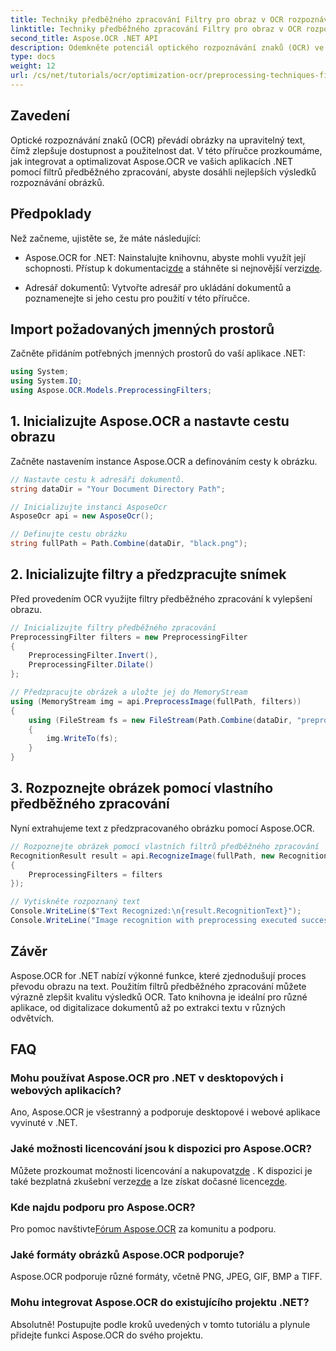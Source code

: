 ```yaml
---
title: Techniky předběžného zpracování Filtry pro obraz v OCR rozpoznávání obrazu
linktitle: Techniky předběžného zpracování Filtry pro obraz v OCR rozpoznávání obrazu
second_title: Aspose.OCR .NET API
description: Odemkněte potenciál optického rozpoznávání znaků (OCR) ve vašich aplikacích .NET s Aspose.OCR. Tato příručka poskytuje podrobný přístup k implementaci OCR pomocí filtrů předběžného zpracování.
type: docs
weight: 12
url: /cs/net/tutorials/ocr/optimization-ocr/preprocessing-techniques-filters-for-image/
---
```

## Zavedení

Optické rozpoznávání znaků (OCR) převádí obrázky na upravitelný text, čímž zlepšuje dostupnost a použitelnost dat. V této příručce prozkoumáme, jak integrovat a optimalizovat Aspose.OCR ve vašich aplikacích .NET pomocí filtrů předběžného zpracování, abyste dosáhli nejlepších výsledků rozpoznávání obrázků.

## Předpoklady

Než začneme, ujistěte se, že máte následující:

-  Aspose.OCR for .NET: Nainstalujte knihovnu, abyste mohli využít její schopnosti. Přístup k dokumentaci[zde](https://reference.aspose.com/ocr/net/) a stáhněte si nejnovější verzi[zde](https://releases.aspose.com/ocr/net/).

- Adresář dokumentů: Vytvořte adresář pro ukládání dokumentů a poznamenejte si jeho cestu pro použití v této příručce.

## Import požadovaných jmenných prostorů

Začněte přidáním potřebných jmenných prostorů do vaší aplikace .NET:

```csharp
using System;
using System.IO;
using Aspose.OCR.Models.PreprocessingFilters;
```

## 1. Inicializujte Aspose.OCR a nastavte cestu obrazu

Začněte nastavením instance Aspose.OCR a definováním cesty k obrázku.

```csharp
// Nastavte cestu k adresáři dokumentů.
string dataDir = "Your Document Directory Path";

// Inicializujte instanci AsposeOcr
AsposeOcr api = new AsposeOcr();

// Definujte cestu obrázku
string fullPath = Path.Combine(dataDir, "black.png");
```

## 2. Inicializujte filtry a předzpracujte snímek

Před provedením OCR využijte filtry předběžného zpracování k vylepšení obrazu.

```csharp
// Inicializujte filtry předběžného zpracování
PreprocessingFilter filters = new PreprocessingFilter
{
    PreprocessingFilter.Invert(),
    PreprocessingFilter.Dilate()
};

// Předzpracujte obrázek a uložte jej do MemoryStream
using (MemoryStream img = api.PreprocessImage(fullPath, filters))
{
    using (FileStream fs = new FileStream(Path.Combine(dataDir, "preprocessed.png"), FileMode.Create))
    {
        img.WriteTo(fs);
    }
}
```

## 3. Rozpoznejte obrázek pomocí vlastního předběžného zpracování

Nyní extrahujeme text z předzpracovaného obrázku pomocí Aspose.OCR.

```csharp
// Rozpoznejte obrázek pomocí vlastních filtrů předběžného zpracování
RecognitionResult result = api.RecognizeImage(fullPath, new RecognitionSettings
{
    PreprocessingFilters = filters
});

// Vytiskněte rozpoznaný text
Console.WriteLine($"Text Recognized:\n{result.RecognitionText}");
Console.WriteLine("Image recognition with preprocessing executed successfully.");
```

## Závěr

Aspose.OCR for .NET nabízí výkonné funkce, které zjednodušují proces převodu obrazu na text. Použitím filtrů předběžného zpracování můžete výrazně zlepšit kvalitu výsledků OCR. Tato knihovna je ideální pro různé aplikace, od digitalizace dokumentů až po extrakci textu v různých odvětvích.

## FAQ

### Mohu používat Aspose.OCR pro .NET v desktopových i webových aplikacích?  
Ano, Aspose.OCR je všestranný a podporuje desktopové i webové aplikace vyvinuté v .NET.

### Jaké možnosti licencování jsou k dispozici pro Aspose.OCR?  
 Můžete prozkoumat možnosti licencování a nakupovat[zde](https://purchase.conholdate.com/buy) . K dispozici je také bezplatná zkušební verze[zde](https://releases.aspose.com/) a lze získat dočasné licence[zde](https://purchase.conholdate.com/temporary-license/).

### Kde najdu podporu pro Aspose.OCR?  
 Pro pomoc navštivte[Fórum Aspose.OCR](https://forum.aspose.com/c/ocr/16) za komunitu a podporu.

### Jaké formáty obrázků Aspose.OCR podporuje?  
Aspose.OCR podporuje různé formáty, včetně PNG, JPEG, GIF, BMP a TIFF.

### Mohu integrovat Aspose.OCR do existujícího projektu .NET?  
Absolutně! Postupujte podle kroků uvedených v tomto tutoriálu a plynule přidejte funkci Aspose.OCR do svého projektu.